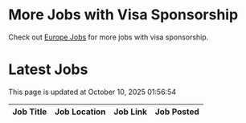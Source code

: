 # More Jobs with Visa Sponsorship

Check out [Europe Jobs](https://github.com/sureshparimi/europejobs#latest-jobs) for more jobs with visa sponsorship.

# Latest Jobs

This page is updated at October 10, 2025 01:56:54

| Job Title | Job Location | Job Link | Job Posted |
| --- | --- | --- | --- |
